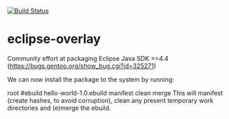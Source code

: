 [![Build Status](https://travis-ci.org/gentoo/eclipse-overlay.png?branch=master)](https://travis-ci.org/gentoo/eclipse-overlay)

# eclipse-overlay
Community effort at packaging Eclipse Java SDK >=4.4 (https://bugs.gentoo.org/show_bug.cgi?id=325271)

We can now install the package to the system by running:

root #ebuild hello-world-1.0.ebuild manifest clean merge
This will manifest (create hashes, to avoid corruption), clean any present temporary work directories and (e)merge the ebuild.
